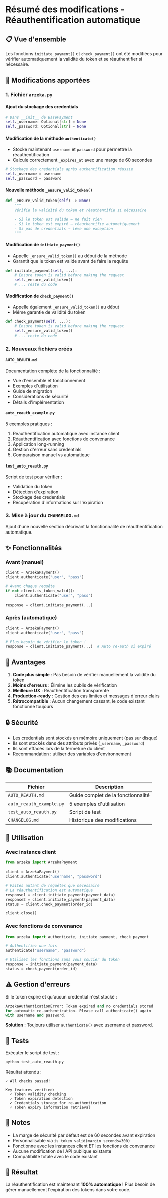 # Résumé des modifications - Réauthentification automatique

## 📋 Vue d'ensemble

Les fonctions `initiate_payment()` et `check_payment()` ont été modifiées pour vérifier automatiquement la validité du token et se réauthentifier si nécessaire.

## 🔧 Modifications apportées

### 1. Fichier `arzeka.py`

#### Ajout du stockage des credentials
```python
# Dans __init__ de BasePayment
self._username: Optional[str] = None
self._password: Optional[str] = None
```

#### Modification de la méthode `authenticate()`
- Stocke maintenant `username` et `password` pour permettre la réauthentification
- Calcule correctement `_expires_at` avec une marge de 60 secondes

```python
# Stockage des credentials après authentification réussie
self._username = username
self._password = password
```

#### Nouvelle méthode `_ensure_valid_token()`
```python
def _ensure_valid_token(self) -> None:
    """
    Vérifie la validité du token et réauthentifie si nécessaire

    - Si le token est valide → ne fait rien
    - Si le token est expiré → réauthentifie automatiquement
    - Si pas de credentials → lève une exception
    """
```

#### Modification de `initiate_payment()`
- Appelle `_ensure_valid_token()` au début de la méthode
- Garantit que le token est valide avant de faire la requête

```python
def initiate_payment(self, ...):
    # Ensure token is valid before making the request
    self._ensure_valid_token()
    # ... reste du code
```

#### Modification de `check_payment()`
- Appelle également `_ensure_valid_token()` au début
- Même garantie de validité du token

```python
def check_payment(self, ...):
    # Ensure token is valid before making the request
    self._ensure_valid_token()
    # ... reste du code
```

### 2. Nouveaux fichiers créés

#### `AUTO_REAUTH.md`
Documentation complète de la fonctionnalité :
- Vue d'ensemble et fonctionnement
- Exemples d'utilisation
- Guide de migration
- Considérations de sécurité
- Détails d'implémentation

#### `auto_reauth_example.py`
5 exemples pratiques :
1. Réauthentification automatique avec instance client
2. Réauthentification avec fonctions de convenance
3. Application long-running
4. Gestion d'erreur sans credentials
5. Comparaison manuel vs automatique

#### `test_auto_reauth.py`
Script de test pour vérifier :
- Validation du token
- Détection d'expiration
- Stockage des credentials
- Récupération d'informations sur l'expiration

### 3. Mise à jour du `CHANGELOG.md`
Ajout d'une nouvelle section décrivant la fonctionnalité de réauthentification automatique.

## ✨ Fonctionnalités

### Avant (manuel)
```python
client = ArzekaPayment()
client.authenticate("user", "pass")

# Avant chaque requête
if not client.is_token_valid():
    client.authenticate("user", "pass")

response = client.initiate_payment(...)
```

### Après (automatique)
```python
client = ArzekaPayment()
client.authenticate("user", "pass")

# Plus besoin de vérifier le token !
response = client.initiate_payment(...)  # Auto re-auth si expiré
```

## 🎯 Avantages

1. **Code plus simple** : Pas besoin de vérifier manuellement la validité du token
2. **Moins d'erreurs** : Élimine les oublis de vérification
3. **Meilleure UX** : Réauthentification transparente
4. **Production-ready** : Gestion des cas limites et messages d'erreur clairs
5. **Rétrocompatible** : Aucun changement cassant, le code existant fonctionne toujours

## 🔒 Sécurité

- Les credentials sont stockés en mémoire uniquement (pas sur disque)
- Ils sont stockés dans des attributs privés (`_username`, `_password`)
- Ils sont effacés lors de la fermeture du client
- Recommandation : utiliser des variables d'environnement

## 📚 Documentation

| Fichier | Description |
|---------|-------------|
| `AUTO_REAUTH.md` | Guide complet de la fonctionnalité |
| `auto_reauth_example.py` | 5 exemples d'utilisation |
| `test_auto_reauth.py` | Script de test |
| `CHANGELOG.md` | Historique des modifications |

## 🚀 Utilisation

### Avec instance client
```python
from arzeka import ArzekaPayment

client = ArzekaPayment()
client.authenticate("username", "password")

# Faites autant de requêtes que nécessaire
# La réauthentification est automatique
response1 = client.initiate_payment(payment_data)
response2 = client.initiate_payment(payment_data)
status = client.check_payment(order_id)

client.close()
```

### Avec fonctions de convenance
```python
from arzeka import authenticate, initiate_payment, check_payment

# Authentifiez une fois
authenticate("username", "password")

# Utilisez les fonctions sans vous soucier du token
response = initiate_payment(payment_data)
status = check_payment(order_id)
```

## ⚠️ Gestion d'erreurs

Si le token expire et qu'aucun credential n'est stocké :
```python
ArzekaAuthenticationError: Token expired and no credentials stored
for automatic re-authentication. Please call authenticate() again
with username and password.
```

**Solution** : Toujours utiliser `authenticate()` avec username et password.

## 🧪 Tests

Exécuter le script de test :
```bash
python test_auto_reauth.py
```

Résultat attendu :
```
✓ All checks passed!

Key features verified:
  ✓ Token validity checking
  ✓ Token expiration detection
  ✓ Credentials storage for re-authentication
  ✓ Token expiry information retrieval
```

## 📝 Notes

- La marge de sécurité par défaut est de 60 secondes avant expiration
- Personnalisable via `is_token_valid(margin_seconds=300)`
- Fonctionne avec les instances client ET les fonctions de convenance
- Aucune modification de l'API publique existante
- Compatibilité totale avec le code existant

## 🎉 Résultat

La réauthentification est maintenant **100% automatique** ! Plus besoin de gérer manuellement l'expiration des tokens dans votre code.
